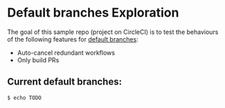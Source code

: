 # Default branches Exploration

The goal of this sample repo (project on CircleCI) is to test the behaviours of the following features for [default branches](https://support.circleci.com/hc/en-us/articles/15222074173723-How-to-allowlist-additional-branches-for-Only-Build-Pull-Requests):

- Auto-cancel redundant workflows
- Only build PRs

## Current default branches:

```console
$ echo TODO
```
